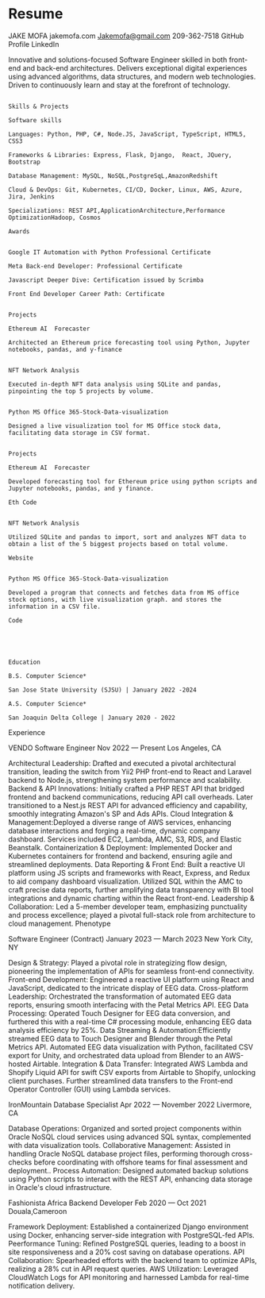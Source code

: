 # Resume



JAKE  MOFA                                                                                                                          jakemofa.com
                                                                                                                                    Jakemofa@gmail.com
                                                                                                                                    209-362-7518
                                                                                                                                    GitHub Profile
                                                                                                                                    LinkedIn
                                                                                                                                    

Innovative and solutions-focused Software Engineer skilled in both front-end and back-end architectures. 
Delivers exceptional digital experiences using advanced algorithms, data structures, and modern web technologies.
Driven to continuously learn and stay at the forefront of technology.


                                                                                                    Skills & Projects
                                                                                                    Software skills
                                                                                                    Languages: Python, PHP, C#, Node.JS, JavaScript, TypeScript, HTML5, CSS3
                                                                                                    Frameworks & Libraries: Express, Flask, Django,  React, JQuery, Bootstrap
                                                                                                    Database Management: MySQL, NoSQL,PostgreSqL,AmazonRedshift
                                                                                                    Cloud & DevOps: Git, Kubernetes, CI/CD, Docker, Linux, AWS, Azure, Jira, Jenkins
                                                                                                    Specializations: REST API,ApplicationArchitecture,Performance OptimizationHadoop, Cosmos
                                                                                                    Awards
                                                                                                    
                                                                                                    Google IT Automation with Python Professional Certificate
                                                                                                    Meta Back-end Developer: Professional Certificate
                                                                                                    Javascript Deeper Dive: Certification issued by Scrimba
                                                                                                    Front End Developer Career Path: Certificate
                                                                                                    
                                                                                                    Projects
                                                                                                    Ethereum AI  Forecaster
                                                                                                    Architected an Ethereum price forecasting tool using Python, Jupyter notebooks, pandas, and y-finance
                                                                                                    
                                                                                                    NFT Network Analysis
                                                                                                    Executed in-depth NFT data analysis using SQLite and pandas, pinpointing the top 5 projects by volume.
                                                                                                    
                                                                                                    Python MS Office 365-Stock-Data-visualization
                                                                                                    Designed a live visualization tool for MS Office stock data, facilitating data storage in CSV format.
                                                                                                    
                                                                                                    Projects
                                                                                                    Ethereum AI  Forecaster
                                                                                                    Developed forecasting tool for Ethereum price using python scripts and Jupyter notebooks, pandas, and y finance.
                                                                                                    Eth Code
                                                                                                    
                                                                                                    NFT Network Analysis
                                                                                                    Utilized SQLite and pandas to import, sort and analyzes NFT data to obtain a list of the 5 biggest projects based on total volume.
                                                                                                    Website
                                                                                                    
                                                                                                    Python MS Office 365-Stock-Data-visualization
                                                                                                    Developed a program that connects and fetches data from MS office stock options, with live visualization graph. and stores the information in a CSV file.
                                                                                                    Code




                                                                                                    Education
                                                                                                    B.S. Computer Science*
                                                                                                    San Jose State University (SJSU) | January 2022 -2024
                                                                                                    A.S. Computer Science*
                                                                                                    San Joaquin Delta College | January 2020 - 2022

Experience

VENDO
Software Engineer
Nov 2022 — Present
Los Angeles, CA

Architectural Leadership: Drafted and executed a pivotal architectural transition, leading the switch from Yii2 PHP front-end to React and Laravel backend to Node.js, strengthening system performance and scalability.
Backend & API Innovations: Initially crafted a PHP REST API that bridged frontend and backend communications, reducing API call overheads. Later transitioned to a Nest.js REST API for advanced efficiency and capability, smoothly integrating Amazon's SP and Ads APIs.
Cloud Integration & Management:Deployed a diverse range of AWS services, enhancing database interactions and forging a real-time, dynamic company dashboard. Services included EC2, Lambda, AMC, S3, RDS, and Elastic Beanstalk.
Containerization & Deployment: Implemented Docker and Kubernetes containers for frontend and backend, ensuring agile and streamlined deployments.
Data Reporting & Front End: Built a reactive UI platform using JS scripts and frameworks with React, Express, and Redux to aid company dashboard visualization. Utilized SQL within the AMC to craft precise data reports, further amplifying data transparency with BI tool integrations and dynamic charting within the React front-end.
Leadership & Collaboration: Led a 5-member developer team, emphasizing punctuality and process excellence; played a pivotal full-stack role from architecture to cloud management.
Phenotype

Software Engineer (Contract)
January 2023 — March 2023
New York City, NY

Design & Strategy: Played a pivotal role in strategizing flow design, pioneering the implementation of APIs for seamless front-end connectivity.
Front-end Development: Engineered a reactive UI platform using React and JavaScript, dedicated to the intricate display of EEG data.
Cross-platform Leadership: Orchestrated the transformation of automated EEG data reports, ensuring smooth interfacing with the Petal Metrics API.
EEG Data Processing: Operated Touch Designer for EEG data conversion, and furthered this with a real-time C# processing module, enhancing EEG data analysis efficiency by 25%.
Data Streaming & Automation:Efficiently streamed EEG data to Touch Designer and Blender through the Petal Metrics API. Automated EEG data visualization with Python, facilitated CSV export for Unity, and orchestrated data upload from Blender to an AWS-hosted Airtable.
Integration & Data Transfer: Integrated AWS Lambda and Shopify Liquid API for swift CSV exports from Airtable to Shopify, unlocking client purchases. Further streamlined data transfers to the Front-end Operator Controller (GUI) using Lambda services.

IronMountain
Database Specialist
Apr 2022 — November 2022
Livermore, CA

Database Operations: Organized and sorted project components within Oracle NoSQL cloud services using advanced SQL syntax, complemented with data visualization tools.
Collaborative Management: Assisted in handling Oracle NoSQL database project files, performing thorough cross-checks before coordinating with offshore teams for final assessment and deployment..
Process Automation: Designed automated backup solutions using Python scripts to interact with the REST API, enhancing data storage in Oracle's cloud infrastructure.

Fashionista Africa
Backend Developer
Feb 2020 — Oct 2021
Douala,Cameroon

Framework Deployment: Established a containerized Django environment using Docker, enhancing server-side integration with PostgreSQL-fed APIs.
Peerformance Tuning: Refined PostgreSQL queries, leading to a boost in site responsiveness and a 20% cost saving on database operations.
API Collaboration: Spearheaded efforts with the backend team to optimize APIs, realizing a 28% cut in API request queries.
AWS Utilization: Leveraged CloudWatch Logs for API monitoring and harnessed Lambda for real-time notification delivery.



















 
